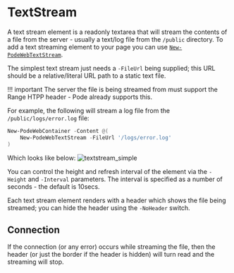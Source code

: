 # TextStream

A text stream element is a readonly textarea that will stream the contents of a file from the server - usually a text/log file from the `/public` directory. To add a text streaming element to your page you can use [`New-PodeWebTextStream`](../../../Functions/Elements/New-PodeWebTextStream).

The simplest text stream just needs a `-FileUrl` being supplied; this URL should be a relative/literal URL path to a static text file.

!!! important
    The server the file is being streamed from must support the Range HTPP header - Pode already supports this.

For example, the following will stream a log file from the `/public/logs/error.log` file:

```powershell
New-PodeWebContainer -Content @(
    New-PodeWebTextStream -FileUrl '/logs/error.log'
)
```

Which looks like below:
![textstream_simple](../../../images/textstream_simple.png)

You can control the height and refresh interval of the element via the `-Height` and `-Interval` parameters. The interval is specified as a number of seconds - the default is 10secs.

Each text stream element renders with a header which shows the file being streamed; you can hide the header using the `-NoHeader` switch.

## Connection

If the connection (or any error) occurs while streaming the file, then the header (or just the border if the header is hidden) will turn read and the streaming will stop.
